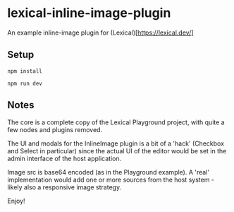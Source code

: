 # lexical-inline-image-plugin

An example inline-image plugin for (Lexical)[https://lexical.dev/]

## Setup
`npm install`

`npm run dev`

## Notes

The core is a complete copy of the Lexical Playground project, with quite a few nodes and plugins removed.

The UI and modals for the InlineImage plugin is a bit of a 'hack' (Checkbox and Select in particular) since the actual UI of the editor would be set in the admin interface of the host application.

Image src is base64 encoded (as in the Playground example). A 'real' implementation would add one or more sources from the host system - likely also a responsive image strategy.

Enjoy!
